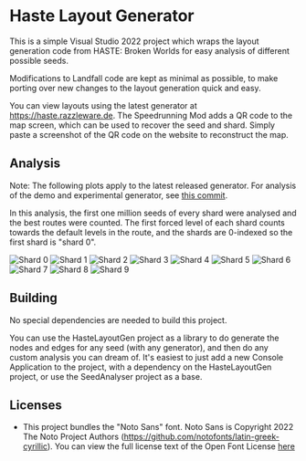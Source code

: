 # Haste Layout Generator

This is a simple Visual Studio 2022 project which wraps the layout generation code from HASTE: Broken Worlds for easy analysis of different possible seeds.

Modifications to Landfall code are kept as minimal as possible, to make porting over new changes to the layout generation quick and easy.

You can view layouts using the latest generator at <https://haste.razzleware.de>. The Speedrunning Mod adds a QR code to the map screen, which can be used to recover the seed and shard. Simply paste a screenshot of the QR code on the website to reconstruct the map.

## Analysis

Note: The following plots apply to the latest released generator. For analysis of the demo and experimental generator, see [this commit](https://github.com/frereit/haste-world-gen/blob/84093923d5fad3641e5ec86307d1c916ada0c78b/README.md#analysis).

In this analysis, the first one million seeds of every shard were analysed and the best routes were counted. The first forced level of each shard counts towards the default levels in the route, and the shards are 0-indexed so the first shard is "shard 0".


![Shard 0](media/shard0.png)
![Shard 1](media/shard1.png)
![Shard 2](media/shard2.png)
![Shard 3](media/shard3.png)
![Shard 4](media/shard4.png)
![Shard 5](media/shard5.png)
![Shard 6](media/shard6.png)
![Shard 7](media/shard7.png)
![Shard 8](media/shard8.png)
![Shard 9](media/shard9.png)

## Building

No special dependencies are needed to build this project.

You can use the HasteLayoutGen project as a library to do generate the nodes and edges for any seed (with any generator), and then do any custom analysis you can dream of. It's easiest to just add a new Console Application to the project, with a dependency on the HasteLayoutGen project, or use the SeedAnalyser project as a base.

## Licenses

- This project bundles the "Noto Sans" font. Noto Sans is Copyright 2022 The Noto Project Authors (https://github.com/notofonts/latin-greek-cyrillic). You can view the full license text of the Open Font License [here](https://fonts.google.com/noto/specimen/Noto+Sans/license)